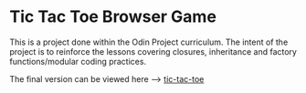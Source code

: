 # Tic Tac Toe Browser Game

This is a project done within the Odin Project curriculum. The intent of the project is to reinforce the lessons covering closures, inheritance and factory functions/modular coding practices. 


The final version can be viewed here --> [tic-tac-toe](https://kadewilliams.me/tic-tac-toe/)
